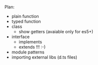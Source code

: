 Plan:

* plain function
* typed function
* class
    * show getters (avaiable only for es5+)
* interface
    * implements
    * extends !!! :-)
* module patterns
* importing external libs (d.ts files)
